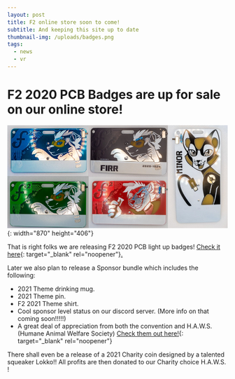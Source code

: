 ```yaml
---
layout: post
title: F2 online store soon to come!
subtitle: And keeping this site up to date
thumbnail-img: /uploads/badges.png
tags:
  - news
  - vr
---
```


# F2 2020 PCB Badges are up for sale on our online store\!

![](/uploads/badges.png){: width="870" height="406"}

That is right folks we are releasing F2 2020 PCB light up badges\! [Check it here](https://fursquared.square.site){: target="_blank" rel="noopener"}[.](__notset__)

Later we also plan to release a Sponsor bundle which includes the following:

* 2021 Theme drinking mug.
* 2021 Theme pin.
* F2 2021 Theme shirt.
* Cool sponsor level status on our discord server. (More info on that coming soon\!\!\!\!\!)
* A great deal of appreciation from both the convention and H.A.W.S. (Humane Animal Welfare Society) [Check them out here\!](https://hawspets.org){: target="_blank" rel="noopener"}

There shall even be a release of a 2021 Charity coin designed by a talented squeaker Lokko\!\! All profits are then donated to our Charity choice H.A.W.S. \!

&nbsp;
